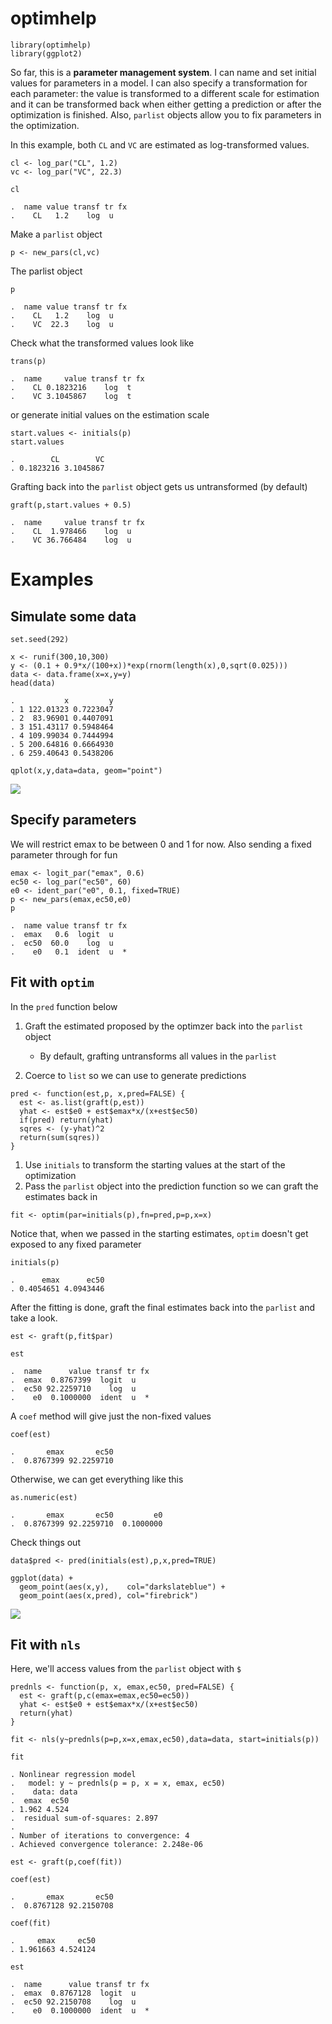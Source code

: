 optimhelp
=========

    library(optimhelp)
    library(ggplot2)

So far, this is a **parameter management system**. I can name and set
initial values for parameters in a model. I can also specify a
transformation for each parameter: the value is transformed to a
different scale for estimation and it can be transformed back when
either getting a prediction or after the optimization is finished. Also,
`parlist` objects allow you to fix parameters in the optimization.

In this example, both `CL` and `VC` are estimated as log-transformed
values.

    cl <- log_par("CL", 1.2)
    vc <- log_par("VC", 22.3)

    cl

    .  name value transf tr fx
    .    CL   1.2    log  u

Make a `parlist` object

    p <- new_pars(cl,vc)

The parlist object

    p

    .  name value transf tr fx
    .    CL   1.2    log  u   
    .    VC  22.3    log  u

Check what the transformed values look like

    trans(p)

    .  name     value transf tr fx
    .    CL 0.1823216    log  t   
    .    VC 3.1045867    log  t

or generate initial values on the estimation scale

    start.values <- initials(p)
    start.values

    .        CL        VC 
    . 0.1823216 3.1045867

Grafting back into the `parlist` object gets us untransformed (by
default)

    graft(p,start.values + 0.5)

    .  name     value transf tr fx
    .    CL  1.978466    log  u   
    .    VC 36.766484    log  u

Examples
========

Simulate some data
------------------

    set.seed(292)

    x <- runif(300,10,300)
    y <- (0.1 + 0.9*x/(100+x))*exp(rnorm(length(x),0,sqrt(0.025)))
    data <- data.frame(x=x,y=y)
    head(data)

    .           x         y
    . 1 122.01323 0.7223047
    . 2  83.96901 0.4407091
    . 3 151.43117 0.5948464
    . 4 109.99034 0.7444994
    . 5 200.64816 0.6664930
    . 6 259.40643 0.5438206

    qplot(x,y,data=data, geom="point")

![](img/README-unnamed-chunk-10-1.png)<!-- -->

Specify parameters
------------------

We will restrict emax to be between 0 and 1 for now. Also sending a
fixed parameter through for fun

    emax <- logit_par("emax", 0.6)
    ec50 <- log_par("ec50", 60)
    e0 <- ident_par("e0", 0.1, fixed=TRUE)
    p <- new_pars(emax,ec50,e0)
    p

    .  name value transf tr fx
    .  emax   0.6  logit  u   
    .  ec50  60.0    log  u   
    .    e0   0.1  ident  u  *

Fit with `optim`
----------------

In the `pred` function below

1.  Graft the estimated proposed by the optimzer back into the `parlist`
    object
    -   By default, grafting untransforms all values in the `parlist`

2.  Coerce to `list` so we can use to generate predictions

<!-- -->

    pred <- function(est,p, x,pred=FALSE) {
      est <- as.list(graft(p,est))
      yhat <- est$e0 + est$emax*x/(x+est$ec50)
      if(pred) return(yhat)
      sqres <- (y-yhat)^2
      return(sum(sqres))
    }

1.  Use `initials` to transform the starting values at the start of the
    optimization
2.  Pass the `parlist` object into the prediction function so we can
    graft the estimates back in

<!-- -->

    fit <- optim(par=initials(p),fn=pred,p=p,x=x)

Notice that, when we passed in the starting estimates, `optim` doesn't
get exposed to any fixed parameter

    initials(p)

    .      emax      ec50 
    . 0.4054651 4.0943446

After the fitting is done, graft the final estimates back into the
`parlist` and take a look.

    est <- graft(p,fit$par)

    est

    .  name      value transf tr fx
    .  emax  0.8767399  logit  u   
    .  ec50 92.2259710    log  u   
    .    e0  0.1000000  ident  u  *

A `coef` method will give just the non-fixed values

    coef(est)

    .       emax       ec50 
    .  0.8767399 92.2259710

Otherwise, we can get everything like this

    as.numeric(est)

    .       emax       ec50         e0 
    .  0.8767399 92.2259710  0.1000000

Check things out

    data$pred <- pred(initials(est),p,x,pred=TRUE)

    ggplot(data) + 
      geom_point(aes(x,y),    col="darkslateblue") + 
      geom_point(aes(x,pred), col="firebrick")

![](img/README-unnamed-chunk-18-1.png)<!-- -->

Fit with `nls`
--------------

Here, we'll access values from the `parlist` object with `$`

    prednls <- function(p, x, emax,ec50, pred=FALSE) {
      est <- graft(p,c(emax=emax,ec50=ec50))
      yhat <- est$e0 + est$emax*x/(x+est$ec50)
      return(yhat)
    }

    fit <- nls(y~prednls(p=p,x=x,emax,ec50),data=data, start=initials(p))

    fit

    . Nonlinear regression model
    .   model: y ~ prednls(p = p, x = x, emax, ec50)
    .    data: data
    .  emax  ec50 
    . 1.962 4.524 
    .  residual sum-of-squares: 2.897
    . 
    . Number of iterations to convergence: 4 
    . Achieved convergence tolerance: 2.248e-06

    est <- graft(p,coef(fit))

    coef(est)

    .       emax       ec50 
    .  0.8767128 92.2150708

    coef(fit)

    .     emax     ec50 
    . 1.961663 4.524124

    est

    .  name      value transf tr fx
    .  emax  0.8767128  logit  u   
    .  ec50 92.2150708    log  u   
    .    e0  0.1000000  ident  u  *
